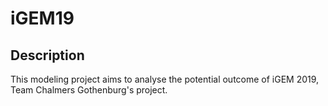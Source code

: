 # iGEM19

## Description
This modeling project aims to analyse the potential outcome of iGEM 2019, Team Chalmers Gothenburg's project.


